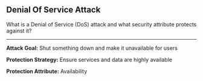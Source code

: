 ## Denial Of Service Attack

What is a Denial of Service (DoS) attack and what security attribute protects against it?

---

**Attack Goal:** Shut something down and make it unavailable for users

**Protection Strategy:** Ensure services and data are highly available

**Protection Attribute:** Availability


